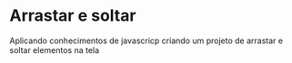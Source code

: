 # Arrastar e soltar
 Aplicando conhecimentos de javascricp criando um projeto de arrastar e soltar elementos na tela
